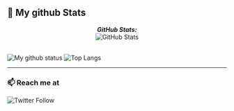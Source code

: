 <h2>👀 My github Stats</h2>

<div>

  <p align="center">
  <b><em>GitHub Stats:</em></b> <br/>
    <img src="https://github-readme-streak-stats.herokuapp.com/?user=nicomfe" alt="GitHub Stats" /> <br/><br/>

</div>

![My github status](https://github-readme-stats.vercel.app/api?username=nicomfe&show_icons=true&include_all_commits=true)
![Top Langs](https://github-readme-stats.vercel.app/api/top-langs/?username=nicomfe&layout=compact)

---------------------------------------------------------------------------------------------------------------------

<!-- <a href="https://discord.gg/fpUtBrbKU5" target="blank"><img align="center" src="https://raw.githubusercontent.com/rahuldkjain/github-profile-readme-generator/master/src/images/icons/Social/discord.svg" alt="xDeckland#0872" height="30" width="40" /></a> -->

### 📫 Reach me at 
![Twitter Follow](https://img.shields.io/twitter/follow/nicofetter?style=social)




